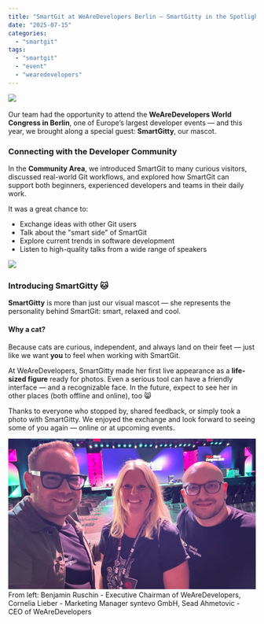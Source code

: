 ```yaml
---
title: "SmartGit at WeAreDevelopers Berlin — SmartGitty in the Spotlight"
date: "2025-07-15"
categories: 
  - "smartgit"
tags: 
  - "smartgit"
  - "event"
  - "wearedevelopers"
---
```


[![](/assets/images/WAD.png)](/assets/images/WAD.png)

Our team had the opportunity to attend the **WeAreDevelopers World Congress in Berlin**, one of Europe’s largest developer events — and this year, we brought along a special guest: **SmartGitty**, our mascot. 

### Connecting with the Developer Community

In the **Community Area**, we introduced SmartGit to many curious visitors, discussed real-world Git workflows, and explored how SmartGit can support both beginners, experienced developers and teams in their daily work.

It was a great chance to:
- Exchange ideas with other Git users
- Talk about the "smart side" of SmartGit
- Explore current trends in software development
- Listen to high-quality talks from a wide range of speakers

[![](/assets/images/SmartGitty.png)](/assets/images/SmartGitty.png)

### Introducing SmartGitty 🐱

**SmartGitty** is more than just our visual mascot — she represents the personality behind SmartGit: smart, relaxed and cool.
#### Why a cat?
Because cats are curious, independent, and always land on their feet — just like we want **you** to feel when working with SmartGit.

At WeAreDevelopers, SmartGitty made her first live appearance as a **life-sized figure** ready for photos.
Even a serious tool can have a friendly interface — and a recognizable face.
In the future, expect to see her in other places (both offline and online), too 😸

Thanks to everyone who stopped by, shared feedback, or simply took a photo with SmartGitty. We enjoyed the exchange and look forward to seeing some of you again — online or at upcoming events.

[![](/assets/images/WAD-people.png)](/assets/images/WAD-people.png)
From left: Benjamin Ruschin - Executive Chairman of WeAreDevelopers, Cornelia Lieber - Marketing Manager syntevo GmbH, Sead Ahmetovic - CEO of WeAreDevelopers


